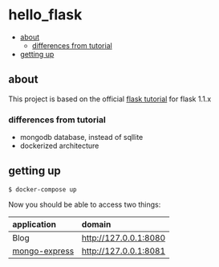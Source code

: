 # hello_flask

- [about](#about)
  - [differences from tutorial](#differences-from-tutorial)
- [getting up](#getting-up)

## about
This project is based on the official [flask tutorial](https://flask.palletsprojects.com/en/1.1.x/tutorial/) for flask 1.1.x

### differences from tutorial
* mongodb database, instead of sqllite
* dockerized architecture

## getting up

```shell
$ docker-compose up
```

Now you should be able to access two things:

| application                                                     | domain                |
| :-------------------------------------------------------------- | :-------------------- |
| Blog                                                            | http://127.0.0.1:8080 |
| [mongo-express](https://github.com/mongo-express/mongo-express) | http://127.0.0.1:8081 |
